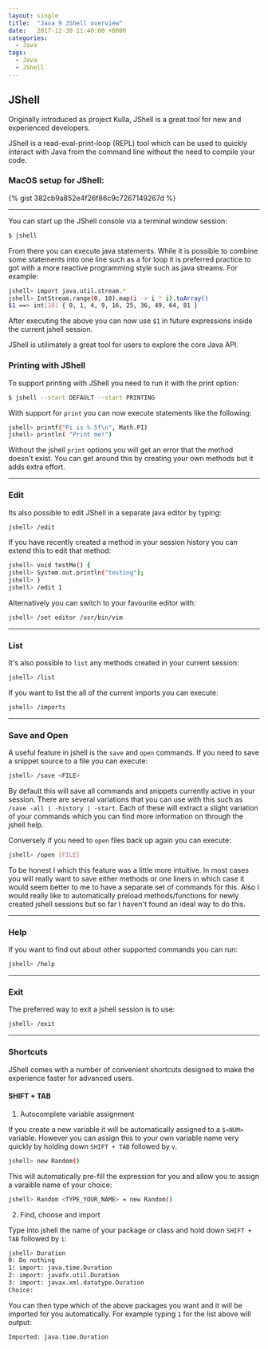 ```yaml
---
layout: single
title:  "Java 9 JShell overview"
date:   2017-12-30 11:40:00 +0000
categories:
  - Java
tags:
  - Java
  - JShell
---
```


## JShell

Originally introduced as project Kulla, JShell is a great tool for new and experienced developers.

JShell  is a read-eval-print-loop (REPL) tool which can be used to quickly interact with Java from the command line without the need to compile your code.

### MacOS setup for JShell:
{% gist 382cb9a852e4f26f86c9c7267149267d %}

---

You can start up the JShell console via a terminal window session:
```sh
$ jshell
```

From there you can execute java statements. While it is possible to combine some statements into one line such as a for loop it is preferred practice to got with a more reactive programming style such as java streams. For example:

```sh
jshell> import java.util.stream.*
jshell> IntStream.range(0, 10).map(i -> i * i).toArray()
$1 ==> int[10] { 0, 1, 4, 9, 16, 25, 36, 49, 64, 81 }
```

After executing the above you can now use `$1` in future expressions inside the current jshell session.

>
JShell is utilimately a great tool for users to explore the core Java API.

### Printing with JShell

To support printing with JShell you need to run it with the print option:
```sh
$ jshell --start DEFAULT --start PRINTING
```

With support for `print` you can now execute statements like the following:
```sh
jshell> printf("Pi is %.5f\n", Math.PI)
jshell> println( "Print me!")
```

Without the jshell `print` options you will get an error that the method doesn't exist. You can get around this by creating your own methods but it adds extra effort.

---

### Edit

Its also possible to edit JShell in a separate java editor by typing:

```sh
jshell> /edit
```

If you have recently created a method in your session history you can extend this to edit that method:
```sh
jshell> void testMe() {
jshell> System.out.println("testing");
jshell> }
jshell> /edit 1
```

Alternatively you can switch to your favourite editor with:
```sh
jshell> /set editor /usr/bin/vim
```

---

### List

It's also possible to `list` any methods created in your current session:
```sh
jshell> /list
```

If you want to list the all of the current imports you can execute:
```sh
jshell> /imports
```

---

### Save and Open

A useful feature in jshell is the `save` and `open` commands. If you need to save a snippet source to a file you can execute:
```sh
jshell> /save <FILE>
```

By default this will save all commands and snippets currently active in your session. There are several variations that you can use with this such as `/save -all | -history | -start`. Each of these will extract a slight variation of your commands which you can find more information on through the jshell help.

Conversely if you need to `open` files back up again you can execute:
```sh
jshell> /open [FILE]
```

To be honest I which this feature was a little more intuitive. In most cases you will really want to save either methods or one liners in which case it would seem better to me to have a separate set of commands for this. Also I would really like to automatically preload methods/functions for newly created jshell sessions but so far I haven't found an ideal way to do this.

---

### Help

If you want to find out about other supported commands you can run:
```sh
jshell> /help
```

---

### Exit

The preferred way to exit a jshell session is to use:
```sh
jshell> /exit
```

---

### Shortcuts

JShell comes with a number of convenient shortcuts designed to make the experience faster for advanced users.

#### SHIFT + TAB

1) Autocomplete variable assignment

If you create a new variable it will be automatically assigned to a `$<NUM>` variable. However you can assign this to your own variable name very quickly by holding down `SHIFT + TAB` followed by `v`.
```sh
jshell> new Random()
```
This will automatically pre-fill the expression for you and allow you to assign a varaible name of your choice:
```sh
jshell> Random <TYPE_YOUR_NAME> = new Random()
```

2) Find, choose and import

Type into jshell the name of your package or class and hold down `SHIFT + TAB` followed by `i`:
```sh
jshell> Duration
0: Do nothing
1: import: java.time.Duration
2: import: javafx.util.Duration
3: import: javax.xml.datatype.Duration
Choice:
```
You can then type which of the above packages you want and it will be imported for you automatically. For example typing `1` for the list above will output:
```sh
Imported: java.time.Duration
```
